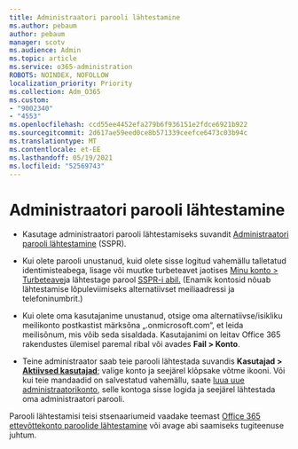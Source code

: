 ```yaml
---
title: Administraatori parooli lähtestamine
ms.author: pebaum
author: pebaum
manager: scotv
ms.audience: Admin
ms.topic: article
ms.service: o365-administration
ROBOTS: NOINDEX, NOFOLLOW
localization_priority: Priority
ms.collection: Adm_O365
ms.custom:
- "9002340"
- "4553"
ms.openlocfilehash: ccd55ee4452efa279b6f936151e2fdce6921b922
ms.sourcegitcommit: 2d617ae59eed0ce8b571339ceefce6473c03b94c
ms.translationtype: MT
ms.contentlocale: et-EE
ms.lasthandoff: 05/19/2021
ms.locfileid: "52569743"
---
```

# <a name="admin-password-reset"></a>Administraatori parooli lähtestamine

- Kasutage administraatori parooli lähtestamiseks suvandit [Administraatori parooli lähtestamine](https://passwordreset.microsoftonline.com/) (SSPR).

- Kui olete parooli unustanud, kuid olete sisse logitud vahemällu talletatud identimisteabega, lisage või muutke turbeteavet jaotises [Minu konto > Turbeteave](https://mysignins.microsoft.com/security-info)ja lähtestage parool [SSPR-i abil.](https://passwordreset.microsoftonline.com/) (Enamik kontosid nõuab lähtestamise lõpuleviimiseks alternatiivset meiliaadressi ja telefoninumbrit.)

- Kui olete oma kasutajanime unustanud, otsige oma alternatiivse/isikliku meilikonto postkastist märksõna „.onmicrosoft.com“, et leida meilisõnum, mis võib seda sisaldada.  Kasutajanimi on leitav Office 365 rakendustes ülemisel paremal ribal või avades **Fail > Konto**.

- Teine administraator saab teie parooli lähtestada suvandis **Kasutajad > [Aktiivsed kasutajad](https://portal.office.com/adminportal/home#/users)**; valige konto ja seejärel klõpsake võtme ikooni.  Või kui teie mandaadid on salvestatud vahemällu, saate [luua uue administraatorikonto](https://portal.office.com/adminportal/home#/users), selle kontoga sisse logida ja seejärel lähtestada oma administraatori parooli.

Parooli lähtestamisi teisi stsenaariumeid vaadake teemast [Office 365 ettevõttekonto paroolide lähtestamine](/microsoft-365/admin/add-users/reset-passwords) või avage abi saamiseks tugiteenuse juhtum.
